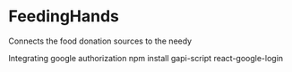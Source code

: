 # FeedingHands
Connects the food donation sources to the needy


Integrating google authorization
npm install gapi-script react-google-login
